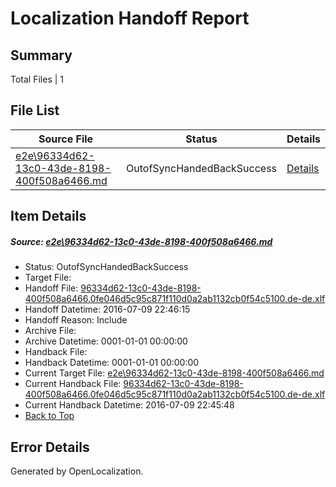 # <a name='report-top'></a> Localization Handoff Report

## Summary
 Total Files | 1

## File List
 Source File | Status | Details 
 ----------- | ------ | ------- 
 [e2e\96334d62-13c0-43de-8198-400f508a6466.md](https://github.com/OpenLocalizationTestOrg/oltest/blob/26032cb458616d0cbcbffa2516a02fb9259ee765/e2e/96334d62-13c0-43de-8198-400f508a6466.md) | OutofSyncHandedBackSuccess | [Details](#e781370950130dc1cb2f86e90f8e92814bc530c81)

## Item Details
##### <a name='e781370950130dc1cb2f86e90f8e92814bc530c81'></a> Source: [e2e\96334d62-13c0-43de-8198-400f508a6466.md](https://github.com/OpenLocalizationTestOrg/oltest/blob/26032cb458616d0cbcbffa2516a02fb9259ee765/e2e/96334d62-13c0-43de-8198-400f508a6466.md)
* Status: OutofSyncHandedBackSuccess
* Target File: 
* Handoff File: [96334d62-13c0-43de-8198-400f508a6466.0fe046d5c95c871f110d0a2ab1132cb0f54c5100.de-de.xlf](https://github.com/OpenLocalizationTestOrg/olhandoff-e2e/blob/2699abce2c5c87ca5d9d738e3dc678aa84a86aa7/ol-handoff/OpenLocalizationTestOrg/oltest-dede-fly/ci/ht/96334d62-13c0-43de-8198-400f508a6466.0fe046d5c95c871f110d0a2ab1132cb0f54c5100.de-de.xlf)
* Handoff Datetime: 2016-07-09 22:46:15
* Handoff Reason: Include
* Archive File: 
* Archive Datetime: 0001-01-01 00:00:00
* Handback File: 
* Handback Datetime: 0001-01-01 00:00:00
* Current Target File: [e2e\96334d62-13c0-43de-8198-400f508a6466.md](https://github.com/OpenLocalizationTestOrg/oltest-dede-fly/blob/a818f044cd9408caf6de8eb6bf798bf60ea0a707/e2e/96334d62-13c0-43de-8198-400f508a6466.md)
* Current Handback File: [96334d62-13c0-43de-8198-400f508a6466.0fe046d5c95c871f110d0a2ab1132cb0f54c5100.de-de.xlf](https://github.com/OpenLocalizationTestOrg/olhandback-e2e/blob/a563f348f784efa5231fafce48210461768e0edb/ol-handback/OpenLocalizationTestOrg/oltest-dede-fly/ci/ht/96334d62-13c0-43de-8198-400f508a6466.0fe046d5c95c871f110d0a2ab1132cb0f54c5100.de-de.xlf)
* Current Handback Datetime: 2016-07-09 22:45:48
* [Back to Top](#report-top)


## Error Details

Generated by OpenLocalization.
